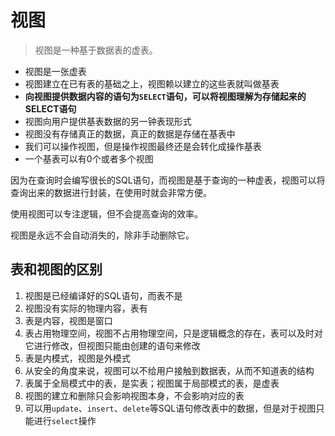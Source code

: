 # 视图

> 视图是一种基于数据表的虚表。

* 视图是一张虚表
* 视图建立在已有表的基础之上，视图赖以建立的这些表就叫做基表
* **向视图提供数据内容的语句为`SELECT`语句，可以将视图理解为存储起来的SELECT语句**
* 视图向用户提供基表数据的另一钟表现形式
* 视图没有存储真正的数据，真正的数据是存储在基表中
* 我们可以操作视图，但是操作视图最终还是会转化成操作基表
* 一个基表可以有0个或者多个视图

因为在查询时会编写很长的SQL语句，而视图是基于查询的一种虚表，视图可以将查询出来的数据进行封装，在使用时就会非常方便。

使用视图可以专注逻辑，但不会提高查询的效率。

视图是永远不会自动消失的，除非手动删除它。

## 表和视图的区别

1. 视图是已经编译好的SQL语句，而表不是
2. 视图没有实际的物理内容，表有
3. 表是内容，视图是窗口
4. 表占用物理空间，视图不占用物理空间，只是逻辑概念的存在，表可以及时对它进行修改，但视图只能由创建的语句来修改
5. 表是内模式，视图是外模式
6. 从安全的角度来说，视图可以不给用户接触到数据表，从而不知道表的结构
7. 表属于全局模式中的表，是实表；视图属于局部模式的表，是虚表
8. 视图的建立和删除只会影响视图本身，不会影响对应的表
9. 可以用`update`、`insert`、`delete`等SQL语句修改表中的数据，但是对于视图只能进行`select`操作
